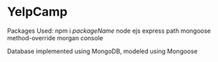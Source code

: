 # YelpCamp
Packages Used:
npm i $packageName$
node
ejs
express
path
mongoose
method-override
morgan
console

Database implemented using MongoDB, modeled using Mongoose 
